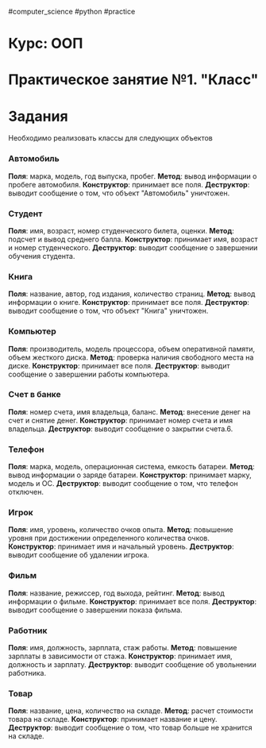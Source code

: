 #computer_science #python #practice 
# Курс: ООП
# Практическое занятие №1. "Класс"

# Задания
Необходимо реализовать классы для следующих объектов
###  Автомобиль
**Поля**: марка, модель, год выпуска, пробег.
**Метод**: вывод информации о пробеге автомобиля.
**Конструктор**: принимает все поля.
**Деструктор**: выводит сообщение о том, что объект "Автомобиль" уничтожен.
### Студент
**Поля**: имя, возраст, номер студенческого билета, оценки.
**Метод**: подсчет и вывод среднего балла.
**Конструктор**: принимает имя, возраст и номер студенческого.
**Деструктор**: выводит сообщение о завершении обучения студента.
### Книга
**Поля**: название, автор, год издания, количество страниц.
**Метод**: вывод информации о книге.
**Конструктор**: принимает все поля.
**Деструктор**: выводит сообщение о том, что объект "Книга" уничтожен.
### Компьютер
**Поля**: производитель, модель процессора, объем оперативной памяти, объем жесткого диска.
**Метод**: проверка наличия свободного места на диске.
**Конструктор**: принимает все поля.
**Деструктор**: выводит сообщение о завершении работы компьютера.
### Счет в банке
**Поля**: номер счета, имя владельца, баланс.
**Метод**: внесение денег на счет и снятие денег.
**Конструктор**: принимает номер счета и имя владельца.
**Деструктор**: выводит сообщение о закрытии счета.6.
### Телефон
**Поля**: марка, модель, операционная система, емкость батареи.
**Метод**: вывод информации о заряде батареи.
**Конструктор**: принимает марку, модель и ОС.
**Деструктор**: выводит сообщение о том, что телефон отключен.
### Игрок
**Поля**: имя, уровень, количество очков опыта.
**Метод**: повышение уровня при достижении определенного количества очков.
**Конструктор**: принимает имя и начальный уровень.
**Деструктор**: выводит сообщение об удалении игрока.
### Фильм
**Поля**: название, режиссер, год выхода, рейтинг.
**Метод**: вывод информации о фильме.
**Конструктор**: принимает все поля.
**Деструктор**: выводит сообщение о завершении показа фильма.
### Работник
**Поля**: имя, должность, зарплата, стаж работы.
**Метод**: повышение зарплаты в зависимости от стажа.
**Конструктор**: принимает имя, должность и зарплату.
**Деструктор**: выводит сообщение об увольнении работника.
### Товар
**Поля**: название, цена, количество на складе.
**Метод**: расчет стоимости товара на складе.
**Конструктор**: принимает название и цену.
**Деструктор**: выводит сообщение о том, что товар больше не хранится на складе.